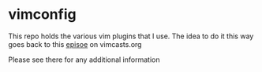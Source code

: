 vimconfig
=========


This repo holds the various vim plugins that I use.
The idea to do it this way goes back to this [episoe](http://vimcasts.org/episodes/synchronizing-plugins-with-git-submodules-and-pathogen/) on vimcasts.org


Please see there for any additional information



